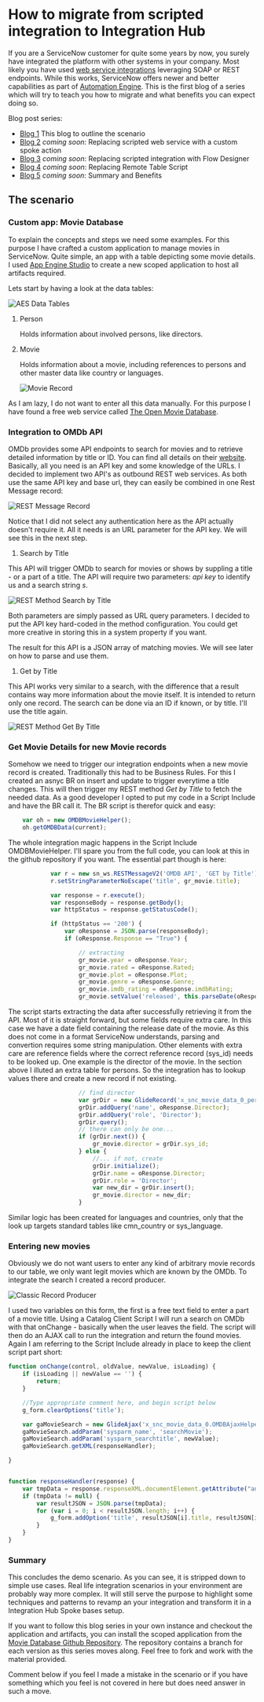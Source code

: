 # How to migrate from scripted integration to Integration Hub

If you are a ServiceNow customer for quite some years by now, you surely have integrated the platform with other systems in your company. Most likely you have used [web service integrations](https://docs.servicenow.com/bundle/utah-api-reference/page/integrate/web-services/reference/r_AvailableWebServices.html) leveraging SOAP or REST endpoints. While this works, ServiceNow offers newer and better capabilities as part of [Automation Engine](https://www.servicenow.com/products/automation-engine.html). This is the first blog of a series which will try to teach you how to migrate and what benefits you can expect doing so.

Blog post series:
- [Blog 1](***URL***) This blog to outline the scenario
- [Blog 2](***URL***) _coming soon_: Replacing scripted web service with a custom spoke action
- [Blog 3](***URL***) _coming soon_: Replacing scripted integration with Flow Designer
- [Blog 4](***URL***) _coming soon_: Replacing Remote Table Script
- [Blog 5](***URL***) _coming soon_: Summary and Benefits

## The scenario

### Custom app: Movie Database

To explain the concepts and steps we need some examples. For this purpose I have crafted a custom application to manage movies in ServiceNow. Quite simple, an app with a table depicting some movie details. I used [App Engine Studio](https://www.servicenow.com/products/app-engine-studio.html) to create a new scoped application to host all artifacts required.

Lets start by having a look at the data tables:

![AES Data Tables](blog1_images/aes_data_tables.png)

1. Person

    Holds information about involved persons, like directors.

2. Movie

    Holds information about a movie, including references to persons and other master data like country or languages.

    ![Movie Record](blog1_images/movie.png)

As I am lazy, I do not want to enter all this data manually. For this purpose I have found a free web service called [The Open Movie Database](https://www.omdbapi.com/).

### Integration to OMDb API

OMDb provides some API endpoints to search for movies and to retrieve detailed information by title or ID. You can find all details on their [website](https://www.omdbapi.com/). Basically, all you need is an API key and some knowledge of the URLs. I decided to implement two API's as outbound REST web services. As both use the same API key and base url, they can easily be combined in one Rest Message record:

![REST Message Record](blog1_images/rest_message.png)

Notice that I did not select any authentication here as the API actually doesn't require it. All it needs is an URL parameter for the API key. We will see this in the next step.

1. Search by Title

This API will trigger OMDb to search for movies or shows by suppling a title - or a part of a title. The API will require two parameters: _api key_ to identify us and a search string _s_.

![REST Method Search by Title](blog1_images/search_by_title.png)

Both parameters are simply passed as URL query parameters. I decided to put the API key hard-coded in the method configuration. You could get more creative in storing this in a system property if you want.

The result for this API is a JSON array of matching movies. We will see later on how to parse and use them.

1. Get by Title

This API works very similar to a search, with the difference that a result contains way more information about the movie itself. It is intended to return only one record. The search can be done via an ID if known, or by title. I'll use the title again.

![REST Method Get By Title](blog1_images/get_by_title.png)

### Get Movie Details for new Movie records

Somehow we need to trigger our integration endpoints when a new movie record is created. Traditionally this had to be Business Rules. For this I created an asnyc BR on insert and update to trigger everytime a title changes. This will then trigger my REST method _Get by Title_ to fetch the needed data. As a good developer I opted to put my code in a Script Include and have the BR call it. The BR script is therefor quick and easy:

```javascript
	var oh = new OMDBMovieHelper();
	oh.getOMDBData(current);
```

The whole integration magic happens in the Script Include OMDBMovieHelper. I'll spare you from the full code, you can look at this in the github repository if you want. The essential part though is here:

```javascript
            var r = new sn_ws.RESTMessageV2('OMDB API', 'GET by Title');
            r.setStringParameterNoEscape('title', gr_movie.title);

            var response = r.execute();
            var responseBody = response.getBody();
            var httpStatus = response.getStatusCode();

            if (httpStatus == '200') {
                var oResponse = JSON.parse(responseBody);
                if (oResponse.Response == "True") {

                    // extracting
                    gr_movie.year = oResponse.Year;
                    gr_movie.rated = oResponse.Rated;
                    gr_movie.plot = oResponse.Plot;
                    gr_movie.genre = oResponse.Genre;
                    gr_movie.imdb_rating = oResponse.imdbRating;
                    gr_movie.setValue('released', this.parseDate(oResponse.Released));

```

The script starts extracting the data after successfully retrieving it from the API. Most of it is straight forward, but some fields require extra care. In this case we have a date field containing the release date of the movie. As this does not come in a format ServiceNow understands, parsing and convertion requires some string manipulation. Other elements with extra care are reference fields where the correct reference record (sys_id) needs to be looked up. One example is the director of the movie. In the section above I illuted an extra table for persons. So the integration has to lookup values there and create a new record if not existing.

```javascript
                    // find director
                    var grDir = new GlideRecord('x_snc_movie_data_0_person');
                    grDir.addQuery('name', oResponse.Director);
                    grDir.addQuery('role', 'Director');
                    grDir.query();
                    // there can only be one...
                    if (grDir.next()) {
                        gr_movie.director = grDir.sys_id;
                    } else {
                        //... if not, create
                        grDir.initialize();
                        grDir.name = oResponse.Director;
                        grDir.role = 'Director';
                        var new_dir = grDir.insert();
                        gr_movie.director = new_dir;
                    }
```

Similar logic has been created for languages and countries, only that the look up targets standard tables like cmn_country or sys_language.

### Entering new movies

Obviously we do not want users to enter any kind of arbitrary movie records to our table, we only want legit movies which are known by the OMDb. To integrate the search I created a record producer.

![Classic Record Producer](blog1_images/classic_record_producer.png)

I used two variables on this form, the first is a free text field to enter a part of a movie title. Using a Catalog Client Script I will run a search on OMDb with that onChange - basically when the user leaves the field. The script will then do an AJAX call to run the integration and return the found movies. Again I am referring to the Script Include already in place to keep the client script part short:

```javascript
function onChange(control, oldValue, newValue, isLoading) {
    if (isLoading || newValue == '') {
        return;
    }

    //Type appropriate comment here, and begin script below
    g_form.clearOptions('title');

    var gaMovieSearch = new GlideAjax('x_snc_movie_data_0.OMDBAjaxHelper');
    gaMovieSearch.addParam('sysparm_name', 'searchMovie');
    gaMovieSearch.addParam('sysparm_searchtitle', newValue);
    gaMovieSearch.getXML(responseHandler);

}


function responseHandler(response) {
    var tmpData = response.responseXML.documentElement.getAttribute("answer");
    if (tmpData != null) {
        var resultJSON = JSON.parse(tmpData);
        for (var i = 0; i < resultJSON.length; i++) {
            g_form.addOption('title', resultJSON[i].title, resultJSON[i].title);
        }
    }
}
```

### Summary

This concludes the demo scenario. As you can see, it is stripped down to simple use cases. Real life integration scenarios in your environment are probably way more complex. It will still serve the purpose to highlight some techniques and patterns to revamp an your integration and transform it in a Integration Hub Spoke bases setup.

If you want to follow this blog series in your own instance and checkout the application and artifacts, you can install the scoped application from the [Movie Database Github Repository](https://github.com/phifogg/now_movie). The repository contains a branch for each version as this series moves along. Feel free to fork and work with the material provided.

Comment below if you feel I made a mistake in the scenario or if you have something which you feel is not covered in here but does need answer in such a move.